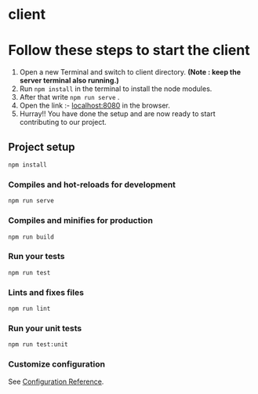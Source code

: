 # client

# Follow these steps to start the client
 1. Open a new Terminal and switch to client directory.   **(Note : keep the server terminal also running.)**</br>
 2. Run <code>npm install</code> in the terminal to install the node modules.</br>
 3. After that write <code>npm run serve</code> .</br>
 4. Open the link :- [localhost:8080](https://localhost:8080) in the browser.</br>
 5. Hurray!! You have done the setup and are now ready to start contributing to our project.

## Project setup
```
npm install 
```

### Compiles and hot-reloads for development
```
npm run serve
```

### Compiles and minifies for production
```
npm run build
```

### Run your tests
```
npm run test
```

### Lints and fixes files
```
npm run lint
```

### Run your unit tests
```
npm run test:unit
```

### Customize configuration
See [Configuration Reference](https://cli.vuejs.org/config/).


